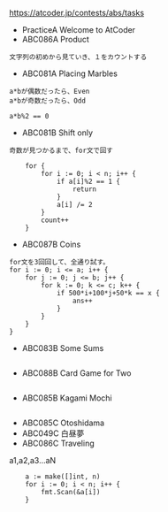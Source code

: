 https://atcoder.jp/contests/abs/tasks

- PracticeA Welcome to AtCoder
- ABC086A Product
```
文字列の初めから見ていき、１をカウントする
```
- ABC081A Placing Marbles
```
a*bが偶数だったら、Even
a*bが奇数だったら、Odd

a*b%2 == 0
```
- ABC081B Shift only
```
奇数が見つかるまで、for文で回す

	for {
		for i := 0; i < n; i++ {
			if a[i]%2 == 1 {
				return
			}
			a[i] /= 2
		}
		count++
	}

```
- ABC087B Coins
```
for文を3回回して、全通り試す。
for i := 0; i <= a; i++ {
	for j := 0; j <= b; j++ {
		for k := 0; k <= c; k++ {
			if 500*i+100*j+50*k == x {
				ans++
			}
		}
	}
}
```
- ABC083B Some Sums
```
```
- ABC088B Card Game for Two
```
```
- ABC085B Kagami Mochi
```
```
- ABC085C Otoshidama
- ABC049C 白昼夢
- ABC086C Traveling

a1,a2,a3...aN

```
	a := make([]int, n)
	for i := 0; i < n; i++ {
		fmt.Scan(&a[i])
	}
```
